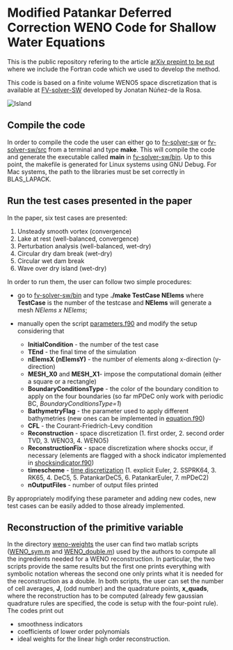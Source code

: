 # Modified Patankar Deferred Correction WENO Code for Shallow Water Equations

This is the public repository refering to the article [arXiv prepint to be put](https://arxiv.org) where we include the Fortran code which we used to develop the method.

This code is based on a finite volume WENO5 space discretization that is available at [FV-solver-SW](https://github.com/jbnunezd/fv-solver-sw.git) developed by Jonatan Núñez-de la Rosa.

![Island](pictures/island.gif)

## Compile the code

In order to compile the code the user can either go to [fv-solver-sw](fv-solver-sw) or [fv-solver-sw/src](fv-solver-sw/src)
from a terminal and type **make**. This will compile the code and generate the executable called **main** in [fv-solver-sw/bin](fv-solver-sw/bin). Up to this point, the makefile is generated for Linux systems using GNU Debug. For Mac systems, the path to the libraries must be set correctly in BLAS_LAPACK. 

## Run the test cases presented in the paper 

In the paper, six test cases are presented:
1. Unsteady smooth vortex (convergence)
1. Lake at rest (well-balanced, convergence)
1. Perturbation analysis (well-balanced, wet-dry)
1. Circular dry dam break (wet-dry)
1. Circular wet dam break
1. Wave over dry island (wet-dry)

In order to run them, the user can follow two simple procedures:

* go to [fv-solver-sw/bin](tree/main/fv-solver-sw/bin) and type 
**./make TestCase NElems** 
where **TestCase** is the number of the testcase and **NElems** will generate a mesh *NElems x NElems*;

* manually open the script [parameters.f90](fv-solver-sw/src/bin/parameters.f90) and modify the setup considering that  

  * **InitialCondition**       - the number of the test case     
  * **TEnd**                   - the final time of the simulation   
  * **nElemsX (nElemsY)**      - the number of elements along x-direction (y-direction)    
  * **MESH_X0** and **MESH_X1**- impose the computational domain (either a square or a rectangle)   
  * **BoundaryConditionsType** - the color of the boundary condition to apply on the four boundaries (so far mPDeC only work with periodic BC, *BoundaryConditionsType=1*)   
  * **BathymetryFlag**         - the parameter used to apply different bathymetries (new ones can be implemented in [equation.f90](fv-solver-sw/src/bin/equation.f90))   
  * **CFL**                    - the Courant-Friedrich-Levy condition  
  * **Reconstruction**         - space discretization (1. first order, 2. second order TVD, 3. WENO3, 4. WENO5)    
  * **ReconstructionFix**      - space discretization where shocks occur, if necessary (elements are flagged with a shock indicator implemented in [shocksindicator.f90](fv-solver-sw/src/shocksindicator.f90))     
  * **timescheme**             - [time discretization](fv-solver-sw/src/timediscretization.f90) (1. explicit Euler, 2. SSPRK64, 3. RK65, 4. DeC5, 5. PatankarDeC5, 6. PatankarEuler, 7. mPDeC2)   
  * **nOutputFiles**           - number of output files printed    

By appropriately modifying these parameter and adding new codes, new test cases can be easily added to those already implemented.

## Reconstruction of the primitive variable

In the directory [weno-weights](weno-weights) the user can find two matlab scripts ([WENO_sym.m](weno-weights/WENO_sym.m) and 
[WENO_double.m](weno-weights/WENO_double.m)) used by the authors to compute all the ingredients needed for a WENO reconstruction. 
In particular, the two scripts provide the same results but the first one prints everything with symbolic notation whereas the second one only prints
what it is needed for the reconstruction as a double. In both scripts, the user can set the number of cell averages, **J**, (odd number) and the quadrature 
points, **x_quads**, where the reconstruction has to be computed (already few gaussian quadrature rules are specified, the code is setup with the 
four-point rule). The codes print out
* smoothness indicators
* coefficients of lower order polynomials
* ideal weights for the linear high order reconstruction.



